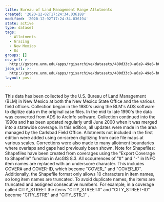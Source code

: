 ```yaml
---
title: Bureau of Land Management Range Allotments
created: '2020-12-02T17:24:34.036188'
modified: '2020-12-02T17:24:34.036194'
state: active
type: dataset
tags:
  - Allotments
  - Grazing
  - New Mexico
  - Us
groups: []
csv_url: >-
  http://gstore.unm.edu/apps/rgisarchive/datasets/480d33c0-a6a9-49e6-b0c5-416217fc44b5/nm_r1allot.derived.csv
json_url: >-
  http://gstore.unm.edu/apps/rgisarchive/datasets/480d33c0-a6a9-49e6-b0c5-416217fc44b5/nm_r1allot.derived.json
layout: post

---
```

 This data has been collected by the U.S. Bureau of Land Management (BLM) in New Mexico at
both the New Mexico State Office and the various field offices. Collection began in the 1980's using
the BLM's ADS software to digitize data m the original case files. In the mid to late 1990's the
data was converted from ADS to ArcInfo software. Collection continued into the 1990s and has been
updated regularly until June 2000 when it was merged into a statewide coverage. In this edition, all
updates were made in the area managed by the Carlsbad Field Office. Allotments not included in the
first edition were added using on-screen digitizing from case file maps at various scales.
Corrections were also made to many allotment boundaries where overlaps and gaps had previously been
shown. Note for Shapefiles: Shapefiles have been created from coverages using the "Export Coverage
to Shapefile" function in ArcGIS 8.3. All occurrences of "#" and "-" in INFO item names are replaced
with an underscore character. This includes COVER# and COVER-ID, which become "COVER_" and
"COVER_ID". Additionally, the Shapefile format only allows 10 characters in item names, so long item
names are truncated. To avoid duplicate names, the items are truncated and assigned consecutive
numbers. For example, in a coverage called CITY_STREET the items "CITY_STREET#" and "CITY_STREET-ID"
become "CITY_STRE" and "CITY_STR_1" . 
